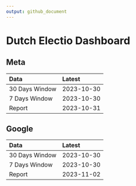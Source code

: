 ```yaml
---
output: github_document
---
```


# Dutch Electio Dashboard



## Meta


|Data           |Latest     |
|:--------------|:----------|
|30 Days Window |2023-10-30 |
|7 Days Window  |2023-10-30 |
|Report         |2023-10-31 |

## Google


|Data           |Latest     |
|:--------------|:----------|
|30 Days Window |2023-10-30 |
|7 Days Window  |2023-10-30 |
|Report         |2023-11-02 |
